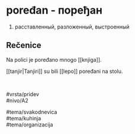 # poređan - поређан

1. расставленный, разложенный, выстроенный  

## Rečenice

Na polici je poređano mnogo [[knjiga]].  

[[tanjir|Tanjiri]] su bili [[lepo]] poređani na stolu.  

<br>

#vrsta/pridev  
#nivo/A2  

#tema/svakodnevica  
#tema/kuhinja  
#tema/organizacija  
